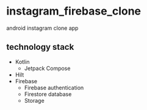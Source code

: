 # instagram_firebase_clone
android instagram clone app


## technology stack
- Kotlin
  - Jetpack Compose
- Hilt
- Firebase
  - Firebase authentication
  - Firestore database
  - Storage